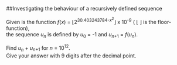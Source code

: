 ##Investigating the behaviour of a recursively defined sequence

Given is the function <var>f</var>(<var>x</var>) = &#x230A;2<sup>30.403243784-<var>x</var><sup>2</sup></sup>&#x230B; x 10<sup>-9</sup> ( &#x230A; &#x230B; is the floor-function),<br>
the sequence <var>u<sub>n</sub></var> is defined by <var>u</var><sub>0</sub> = -1 and <var>u</var><sub><var>n</var>+1</sub> = <var>f</var>(<var>u<sub>n</sub></var>).

Find <var>u<sub>n</sub></var> + <var>u</var><sub><var>n</var>+1</sub> for <var>n</var> = 10<sup>12</sup>.<br>
Give your answer with 9 digits after the decimal point.
